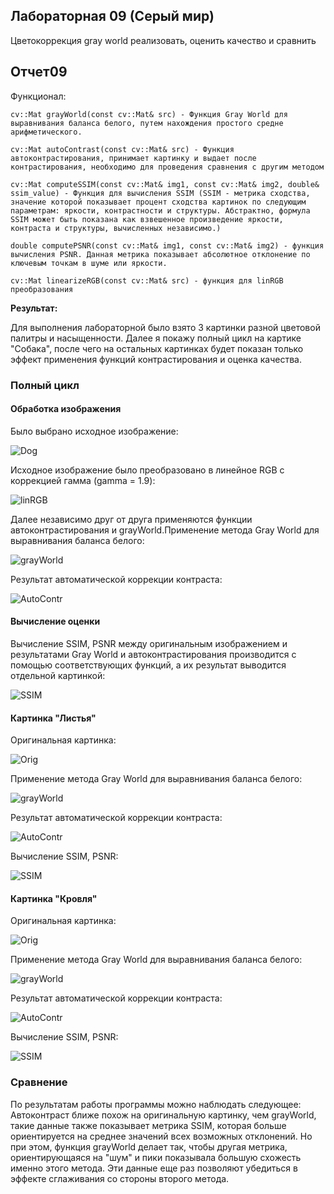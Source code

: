 ## **Лабораторная 09** (Серый мир)
Цветокоррекция gray world реализовать, оценить качество и сравнить

## **Отчет09**

Функционал:

    cv::Mat grayWorld(const cv::Mat& src) - Функция Gray World для выравнивания баланса белого, путем нахождения простого средне арифметического.

    cv::Mat autoContrast(const cv::Mat& src) - Функция автоконтрастирования, принимает картинку и выдает после контрастирования, необходимо для проведения сравнения с другим методом

    cv::Mat computeSSIM(const cv::Mat& img1, const cv::Mat& img2, double& ssim_value) - Функция для вычисления SSIM (SSIM - метрика сходства, значение которой показывает процент сходства картинок по следующим параметрам: яркости, контрастности и структуры. Абстрактно, формула SSIM может быть показана как взвешенное произведение яркости, контраста и структуры, вычисленных независимо.)

    double computePSNR(const cv::Mat& img1, const cv::Mat& img2) - функция вычисления PSNR. Данная метрика показывает абсолютное отклонение по ключевым точкам в шуме или яркости.

    cv::Mat linearizeRGB(const cv::Mat& src) - функция для linRGB преобразования

**Результат:**

Для выполнения лабораторной было взято 3 картинки разной цветовой палитры и насыщенности. Далее я покажу полный цикл на картике "Собака", после чего на остальных картинках будет показан только эффект применения функций контрастирования и оценка качества.

### Полный цикл

#### Обработка изображения
Было выбрано исходное изображение:

![Dog](/prj.lab/lab09/Dog/Собака.jpg)

Исходное изображение было преобразовано в линейное RGB с коррекцией гамма (gamma = 1.9):

![linRGB](/prj.lab/lab09/Dog/linRGB_grayWorld.png)

Далее независимо друг от друга применяются функции автоконтрастирования и grayWorld.Применение метода Gray World для выравнивания баланса белого:

![grayWorld](/prj.lab/lab09/Dog/resultGrayWorld.png)

Результат автоматической коррекции контраста:

![AutoContr](/prj.lab/lab09/Dog/outputAutoContrast.png)

#### Вычисление оценки


Вычисление SSIM, PSNR между оригинальным изображением и результатами Gray World и автоконтрастирования производится с помощью соответствующих функций, а их результат выводится отдельной картинкой:

![SSIM](/prj.lab/lab09/Dog/QualityMetrics.png)


#### Картинка "Листья"
Оригинальная картинка:

![Orig](/prj.lab/lab09/Leaves/Листья.jpg)

Применение метода Gray World для выравнивания баланса белого:

![grayWorld](/prj.lab/lab09/Leaves/resultGrayWorld.png)

Результат автоматической коррекции контраста:

![AutoContr](/prj.lab/lab09/Leaves/outputAutoContrast.png)

Вычисление SSIM, PSNR:

![SSIM](/prj.lab/lab09/Leaves/QualityMetrics.png)


#### Картинка "Кровля"
Оригинальная картинка:

![Orig](/prj.lab/lab09/Colors/Кровля.jpg)

Применение метода Gray World для выравнивания баланса белого:

![grayWorld](/prj.lab/lab09/Colors/resultGrayWorld.png)

Результат автоматической коррекции контраста:

![AutoContr](/prj.lab/lab09/Colors/outputAutoContrast.png)

Вычисление SSIM, PSNR:

![SSIM](/prj.lab/lab09/Colors/QualityMetrics.png)


### Сравнение

По результатам работы программы можно наблюдать следующее:
Автоконтраст ближе похож на оригинальную картинку, чем grayWorld, такие данные также показывает метрика SSIM, которая больше ориентируется на среднее значений всех возможных отклонений. Но при этом, функция grayWorld делает так, чтобы другая метрика, ориентирующаяся на "шум" и пики показывала большую схожесть именно этого метода. Эти данные еще раз позволяют убедиться в эффекте сглаживания со стороны второго метода.
